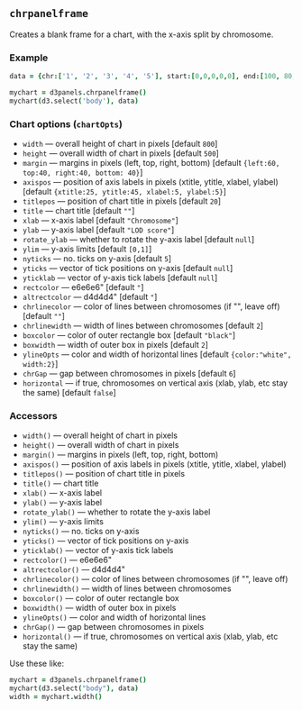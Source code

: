 ## `chrpanelframe`

Creates a blank frame for a chart, with the x-axis split by
chromosome.

### Example

```coffeescript
data = {chr:['1', '2', '3', '4', '5'], start:[0,0,0,0,0], end:[100, 80, 65, 50, 50]}

mychart = d3panels.chrpanelframe()
mychart(d3.select('body'), data)
```

### Chart options (`chartOpts`)

- `width` &mdash; overall height of chart in pixels \[default `800`\]
- `height` &mdash; overall width of chart in pixels \[default `500`\]
- `margin` &mdash; margins in pixels (left, top, right, bottom) \[default `{left:60, top:40, right:40, bottom: 40}`\]
- `axispos` &mdash; position of axis labels in pixels (xtitle, ytitle, xlabel, ylabel) \[default `{xtitle:25, ytitle:45, xlabel:5, ylabel:5}`\]
- `titlepos` &mdash; position of chart title in pixels \[default `20`\]
- `title` &mdash; chart title \[default `""`\]
- `xlab` &mdash; x-axis label \[default `"Chromosome"`\]
- `ylab` &mdash; y-axis label \[default `"LOD score"`\]
- `rotate_ylab` &mdash; whether to rotate the y-axis label \[default `null`\]
- `ylim` &mdash; y-axis limits \[default `[0,1]`\]
- `nyticks` &mdash; no. ticks on y-axis \[default `5`\]
- `yticks` &mdash; vector of tick positions on y-axis \[default `null`\]
- `yticklab` &mdash; vector of y-axis tick labels \[default `null`\]
- `rectcolor` &mdash; e6e6e6" \[default `"`\]
- `altrectcolor` &mdash; d4d4d4" \[default `"`\]
- `chrlinecolor` &mdash; color of lines between chromosomes (if "", leave off) \[default `""`\]
- `chrlinewidth` &mdash; width of lines between chromosomes \[default `2`\]
- `boxcolor` &mdash; color of outer rectangle box \[default `"black"`\]
- `boxwidth` &mdash; width of outer box in pixels \[default `2`\]
- `ylineOpts` &mdash; color and width of horizontal lines \[default `{color:"white", width:2}`\]
- `chrGap` &mdash; gap between chromosomes in pixels \[default `6`\]
- `horizontal` &mdash; if true, chromosomes on vertical axis (xlab, ylab, etc stay the same) \[default `false`\]


### Accessors

- `width()` &mdash; overall height of chart in pixels
- `height()` &mdash; overall width of chart in pixels
- `margin()` &mdash; margins in pixels (left, top, right, bottom)
- `axispos()` &mdash; position of axis labels in pixels (xtitle, ytitle, xlabel, ylabel)
- `titlepos()` &mdash; position of chart title in pixels
- `title()` &mdash; chart title
- `xlab()` &mdash; x-axis label
- `ylab()` &mdash; y-axis label
- `rotate_ylab()` &mdash; whether to rotate the y-axis label
- `ylim()` &mdash; y-axis limits
- `nyticks()` &mdash; no. ticks on y-axis
- `yticks()` &mdash; vector of tick positions on y-axis
- `yticklab()` &mdash; vector of y-axis tick labels
- `rectcolor()` &mdash; e6e6e6"
- `altrectcolor()` &mdash; d4d4d4"
- `chrlinecolor()` &mdash; color of lines between chromosomes (if "", leave off)
- `chrlinewidth()` &mdash; width of lines between chromosomes
- `boxcolor()` &mdash; color of outer rectangle box
- `boxwidth()` &mdash; width of outer box in pixels
- `ylineOpts()` &mdash; color and width of horizontal lines
- `chrGap()` &mdash; gap between chromosomes in pixels
- `horizontal()` &mdash; if true, chromosomes on vertical axis (xlab, ylab, etc stay the same)

Use these like:

```coffeescript
mychart = d3panels.chrpanelframe()
mychart(d3.select("body"), data)
width = mychart.width()
```

